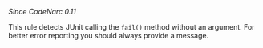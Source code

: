 *Since CodeNarc 0.11*

This rule detects JUnit calling the `fail()` method without an argument.
For better error reporting you should always provide a message.
